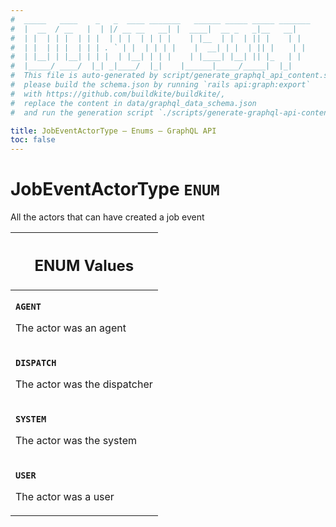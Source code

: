 ```yaml
---
#  _____   ____    _   _  ____ _______   ______ _____ _____ _______
#  |  __  / __   |  | |/ __ __   __| |  ____|  __ _   _|__   __|
#  | |  | | |  | | |  | | |  | | | |    | |__  | |  | || |    | |
#  | |  | | |  | | | . ` | |  | | | |    |  __| | |  | || |    | |
#  | |__| | |__| | | |  | |__| | | |    | |____| |__| || |_   | |
#  |_____/ ____/  |_| _|____/  |_|    |______|_____/_____|  |_|
#  This file is auto-generated by script/generate_graphql_api_content.sh,
#  please build the schema.json by running `rails api:graph:export`
#  with https://github.com/buildkite/buildkite/,
#  replace the content in data/graphql_data_schema.json
#  and run the generation script `./scripts/generate-graphql-api-content.sh`.

title: JobEventActorType – Enums – GraphQL API
toc: false
---
```

<!-- vale off -->
<h1 class="has-pills" data-algolia-exclude>
  JobEventActorType
  <span class="pill pill--enum pill--normal-case pill--large"><code>ENUM</code></span>
</h1>
<!-- vale on -->


All the actors that can have created a job event









<table class="responsive-table responsive-table--single-column-rows">
  <thead>
    <th>
      <h2 data-algolia-exclude>ENUM Values</h2>
    </th>
  </thead>
  <tbody>
    <tr><td><p><strong><code>AGENT</code></strong></p><p>The actor was an agent</p></td></tr><tr><td><p><strong><code>DISPATCH</code></strong></p><p>The actor was the dispatcher</p></td></tr><tr><td><p><strong><code>SYSTEM</code></strong></p><p>The actor was the system</p></td></tr><tr><td><p><strong><code>USER</code></strong></p><p>The actor was a user</p></td></tr>
  </tbody>
</table>
